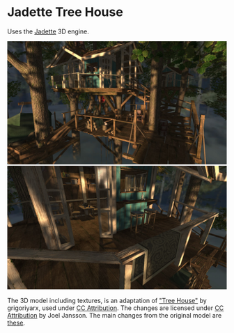 # Jadette Tree House

Uses the [Jadette](https://github.com/j-oel/jadette) 3D engine.

<img src="https://raw.githubusercontent.com/j-oel/jadette-media/master/screenshots/jadette-treehouse1.jpg" width="800" alt="Jadette Tree House screenshot 1">

<img src="https://raw.githubusercontent.com/j-oel/jadette-media/master/screenshots/jadette-treehouse2.jpg" width="800" alt="Jadette Tree House screenshot 2">


The 3D model including textures, is an adaptation of 
["Tree House"](https://sketchfab.com/3d-models/tree-house-494788a17a7e4c6d9ea62b43e2730607) 
by grigoriyarx, used under [CC Attribution](https://creativecommons.org/licenses/by/4.0/).
The changes are licensed under [CC Attribution](https://creativecommons.org/licenses/by/4.0/) 
by Joel Jansson. The main changes from the original model are [these](jadette/data/treehouse_changes.txt).
